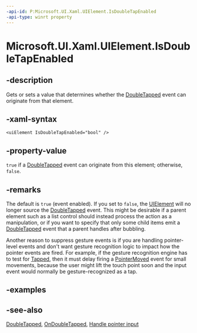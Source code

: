 ```yaml
---
-api-id: P:Microsoft.UI.Xaml.UIElement.IsDoubleTapEnabled
-api-type: winrt property
---
```


<!-- Property syntax
public bool IsDoubleTapEnabled { get;  set; }
-->

# Microsoft.UI.Xaml.UIElement.IsDoubleTapEnabled

## -description

Gets or sets a value that determines whether the [DoubleTapped](uielement_doubletapped.md) event can originate from that element.

## -xaml-syntax

```xaml
<uiElement IsDoubleTapEnabled="bool" />
```

## -property-value

`true` if a [DoubleTapped](uielement_doubletapped.md) event can originate from this element; otherwise, `false`.

## -remarks

The default is `true` (event enabled). If you set to `false`, the [UIElement](uielement.md) will no longer source the [DoubleTapped](uielement_doubletapped.md) event. This might be desirable if a parent element such as a list control should instead process the action as a manipulation, or if you want to specify that only some child items emit a [DoubleTapped](uielement_doubletapped.md) event that a parent handles after bubbling.

Another reason to suppress gesture events is if you are handling pointer-level events and don't want gesture recognition logic to impact how the pointer events are fired. For example, if the gesture recognition engine has to test for [Tapped](uielement_tapped.md), then it must delay firing a [PointerMoved](uielement_pointermoved.md) event for small movements, because the user might lift the touch point soon and the input event would normally be gesture-recognized as a tap.

## -examples

## -see-also

[DoubleTapped](uielement_doubletapped.md), [OnDoubleTapped](../microsoft.ui.xaml.controls/control_ondoubletapped_1580764600.md), [Handle pointer input](/windows/apps/design/input/handle-pointer-input)
